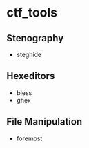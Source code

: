# ctf\_tools

## Stenography

* steghide

## Hexeditors

* bless
* ghex

## File Manipulation

* foremost

